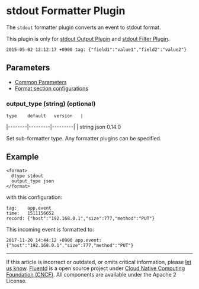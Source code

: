 # stdout Formatter Plugin

The `stdout` formatter plugin converts an event to stdout format.

This plugin is only for [stdout Output Plugin](/plugins/output/stdout.md) and [stdout Filter Plugin](/plugins/filter/stdout.md).

``` {.CodeRay}
2015-05-02 12:12:17 +0900 tag: {"field1":"value1","field2":"value2"}
```


## Parameters

-   [Common Parameters](/configuration/plugin-common-parameters.md)
-   [Format section configurations](/configuration/format-section.md)


### output\_type (string) (optional)

    type    default   version	|
|--------|---------|---------|
|	   string    json     0.14.0

Set sub-formatter type. Any formatter plugins can be specified.


## Example

``` {.CodeRay}
<format>
  @type stdout
  output_type json
</format>
```

with this configuration:

``` {.CodeRay}
tag:    app.event
time:   1511156652
record: {"host":"192.168.0.1","size":777,"method":"PUT"}
```

This incoming event is formatted to:

``` {.CodeRay}
2017-11-20 14:44:12 +0900 app.event: {"host":"192.168.0.1","size":777,"method":"PUT"}
```


------------------------------------------------------------------------

If this article is incorrect or outdated, or omits critical information, please [let us know](https://github.com/fluent/fluentd-docs/issues?state=open).
[Fluentd](http://www.fluentd.org/) is a open source project under [Cloud Native Computing Foundation (CNCF)](https://cncf.io/). All components are available under the Apache 2 License.
